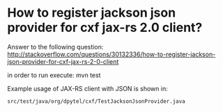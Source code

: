 How to register jackson json provider for cxf jax-rs 2.0 client?
================================================================

Answer to the following question:
http://stackoverflow.com/questions/30132336/how-to-register-jackson-json-provider-for-cxf-jax-rs-2-0-client

in order to run execute:
mvn test

Example usage of JAX-RS client with JSON is shown in:

    src/test/java/org/dpytel/cxf/TestJacksonJsonProvider.java

